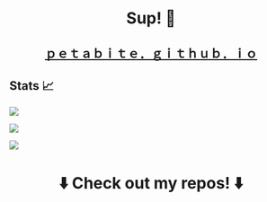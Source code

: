<h1 align="center">Sup! 👋</h1>
<a href="https://petabite.github.io">
    <h2 align="center">ｐｅｔａｂｉｔｅ．ｇｉｔｈｕｂ．ｉｏ</h2>
</a>


## Stats 📈

![](https://github-readme-stats.vercel.app/api?username=petabite&show_icons=true&bg_color=30,e96443,904e95&title_color=fff&text_color=fff&count_private=true)

![](https://github-readme-stats.vercel.app/api/top-langs/?username=petabite)

![](https://komarev.com/ghpvc/?username=petabite&label=hits)

<h1 align="center">⬇️ Check out my repos! ⬇️</h1>
